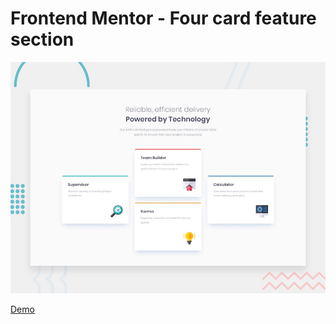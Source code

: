 # Frontend Mentor - Four card feature section

![Design preview for the Four card feature section coding challenge](./design/desktop-preview.jpg)

[Demo](https://dnzln.github.io/four-card-feature-section-master)
